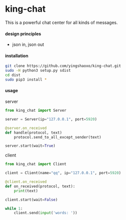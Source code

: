 # king-chat
This is a powerful chat center for all kinds of messages.

#### design principles
* json in, json out

#### installation
```bash
git clone https://github.com/yingshaoxo/king-chat.git
sudo -H python3 setup.py sdist
cd dist
sudo pip3 install *
```

#### usage
server
```python
from king_chat import Server

server = Server(ip="127.0.0.1", port=5920)

@server.on_received
def handle(protocol, text)
    protocol.send_to_all_except_sender(text)

server.start(wait=True)
```

client
```python
from king_chat import Client

client = Client(name="qq", ip="127.0.0.1", port=5920)

@client.on_received
def on_received(protocol, text):
    print(text)

client.start(wait=False)

while 1:
    client.send(input('words: '))
```
